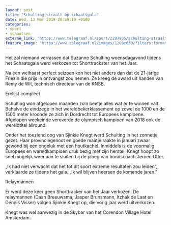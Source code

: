 ```yaml
---
layout: post
title: "Schulting straalt op schaatsgala"
date: Wed, 13 Mar 2019 20:59:19 +0100
categories: 
- sport 
- schaatsen 
externe_link: "https://www.telegraaf.nl/sport/3287935/schulting-straalt-op-schaatsgala"
feature_image: "https://www.telegraaf.nl/images/1200x630/filters:format(jpeg):quality(80)/cdn-kiosk-api.telegraaf.nl/99e0384e-45e7-11e9-989d-0218eaf05005.png"
---
```


<p class="intro">Het zal niemand verrassen dat Suzanne Schulting woensdagavond tijdens het Schaatsgala werd verkozen tot Shorttrackster van het Jaar.</p> <p>Na een welhaast perfect seizoen kon het niet anders dan dat de 21-jarige Friezin die prijs in ontvangst zou nemen. Ze kreeg de award uit handen van Remy de Wit, technisch directeur van de KNSB.</p><p>Erelijst compleet</p><p>Schulting won afgelopen maanden zo’n beetje alles wat er te winnen valt. Behalve de eindzege in het wereldbekerklassement op zowel de 1000 en de 1500 meter kroonde ze zich in Dordrecht tot Europees kampioene. Afgelopen weekeinde veroverde de olympisch kampioen van 2018 ook de wereldtitel allround.</p><p>Onder het toeziend oog van Sjinkie Knegt werd Schulting in het zonnetje gezet. Haar provinciegenoot en goede maatje raakte in januari zwaar gewond bij een ongeluk met een houtkachel. Inmiddels is de voormalig Europees en wereldkampioen druk bezig met zijn herstel. Knegt hoopt zo snel mogelijk weer aan te sluiten bij de ploeg van bondscoach Jeroen Otter.</p><p>„Ik had niet verwacht dat het tot dit soort extreme resultaten zou leiden”, verklaarde ze tijdens het gala. „Ik wil blijven heersen de komende jaren.”</p><p>Relaymannen</p><p>Er werd deze keer geen Shorttracker van het Jaar verkozen. De relaymannen (Daan Breeuwsma, Jasper Brunsmann, Itzhak de Laat en Dennis Visser) volgen Sjinkie Knegt op, die vorig jaar werd uitverkozen.</p><p>Knegt was wel aanwezig in de Skybar van het Corendon Village Hotel Amsterdam.</p>
